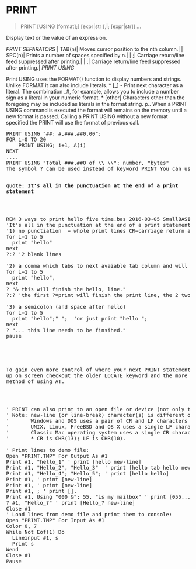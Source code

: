 # PRINT

> PRINT [USING [format];] [expr|str [,|; [expr|str]] ...

Display text or the value of an expression.


*PRINT SEPARATORS*
| TAB(n)| Moves cursor position to the nth column.|
| SPC(n)| Prints a number of spaces specified by n.|
| ;| Carriage return/line feed suppressed after printing.|
| ,| Carriage return/line feed suppressed after printing.|
*PRINT USING*
<p>Print USING uses the FORMAT() function to display numbers and strings. Unlike FORMAT it can also include literals.
* [_] - Print next character as a literal. The combination _#, for example, allows you to include a number sign as a literal in your numeric format.
* [other] Characters other than the foregoing may be included as literals in the format string.
p.. When a PRINT USING command is executed the format will remains on the memory until a new format is passed. Calling a PRINT USING without a new format specified the PRINT will use the format of previous call.
<pre>PRINT USING "##: #,###,##0.00";
FOR i=0 TO 20
    PRINT USING; i+1, A(i)
NEXT
....
PRINT USING "Total ###,##0 of \\ \\"; number, "bytes"
The symbol ? can be used instead of keyword PRINT You can use 'USG' instead of 'USING'.

quote: <strong>It's all in the punctuation at the end of a print statement</strong>
<pre>

REM 3 ways to print hello five time.bas 2016-03-05 SmallBASIC 0.12.2 [B+=MGA]
'It's all in the punctuation at the end of a print statement
'1) no punctiation  = whole print lines CR=carriage return and LF=line feed, ready to go on next line
for i=1 to 5
  print "hello"
next
?:? '2 blank lines

'2) a comma which tabs to next avaiable tab column and will stay on same line until run out of coloumns
for i=1 to 5
  print "hello",
next
? "& this will finish the hello, line."
?:? 'the first ?=print will finish the print line, the 2 two are blank lines

'3) a semicolon (and space after hello)
for i=1 to 5
  print "hello";" ";  'or just print "hello ";
next
? "... this line needs to be finsihed."
pause

</pre>

To gain even more control of where your next PRINT statement will end up on screen checkout the older LOCATE keyword and the more modern method of using AT.
<pre>

' PRINT can also print to an open file or device (not only to console).
' Note: new-line (or line-break) character(s) is different on each system:
'       Windows and DOS uses a pair of CR and LF characters to terminate lines. 
'       UNIX, Linux, FreeBSD and OS X uses a single LF character only. 
'       Classic Mac operating system uses a single CR character only.
'       * CR is CHR(13); LF is CHR(10).

' Print lines to demo file:
Open "PRINT.TMP" For Output As #1
Print #1, "hello_1" ' print [hello new-line]
Print #1, "Hello_2", "Hello_3"  ' print [hello tab hello new-line]
Print #1, "Hello_4"; "Hello_5"; ' print [hello hello]
Print #1, ' print [new-line]
Print #1, ' print [new-line]
Print #1, ; ' print [].
Print #1, Using "000 &"; 55, "is my mailbox" ' print [055... new-line]
? #1, "Hello_?" ' print [Hello_? new-line]
Close #1
' Load lines from demo file and print them to console:
Open "PRINT.TMP" For Input As #1
Color 0, 7
While Not Eof(1) Do
  Lineinput #1, s
  Print s
Wend
Close #1
Pause

</pre>


